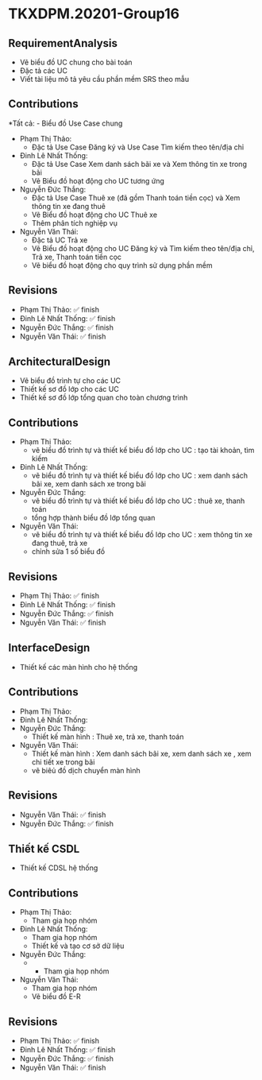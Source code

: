 # TKXDPM.20201-Group16

## RequirementAnalysis
- Vẽ biểu đồ UC chung cho bài toán
- Đặc tả các UC
- Viết tài liệu mô tả yêu cầu phần mềm SRS theo mẫu
## Contributions
*Tất cả:
    - Biểu đồ Use Case chung
* Phạm Thị Thảo:
    - Đặc tả Use Case Đăng ký và Use Case Tìm kiếm theo tên/địa chỉ
* Đinh Lê Nhất Thống: 
    - Đặc tả Use Case Xem danh sách bãi xe và Xem thông tin xe trong bãi
    - Vẽ Biểu đồ hoạt động cho UC tương ứng
* Nguyễn Đức Thắng:
    - Đặc tả Use Case Thuê xe (đã gồm Thanh toán tiền cọc) và Xem thông tin xe đang thuê
    - Vẽ Biểu đồ hoạt động cho UC Thuê xe
    - Thêm phân tích nghiệp vụ
* Nguyễn Văn Thái:
    - Đặc tả UC Trả xe
    - Vẽ Biểu đồ hoạt động cho UC Đăng ký và Tìm kiếm theo tên/địa chỉ, Trả xe, Thanh toán tiền cọc
    - Vẽ biểu đồ hoạt động cho quy trình sử dụng phần mềm
## Revisions
* Phạm Thị Thảo: ✅ finish
* Đinh Lê Nhất Thống: ✅ finish
* Nguyễn Đức Thắng: ✅ finish
* Nguyễn Văn Thái:  ✅ finish


## ArchitecturalDesign
- Vẽ biểu đồ trình tự cho các UC 
- Thiết kế sơ đồ lớp cho các UC 
- Thiết kế sơ đồ lớp tổng quan cho toàn chương trình
## Contributions
* Phạm Thị Thảo:
    - vẽ biểu đồ trình tự và thiết kế biểu đồ lớp cho UC : tạo tài khoản, tìm kiếm
* Đinh Lê Nhất Thống: 
    - vẽ biểu đồ trình tự và thiết kế biểu đồ lớp cho UC : xem danh sách bãi xe, xem danh sách xe trong bãi
* Nguyễn Đức Thắng:
    - vẽ biểu đồ trình tự và thiết kế biểu đồ lớp cho UC : thuê xe, thanh toán
    - tổng hợp thành biểu đồ lớp tổng quan
* Nguyễn Văn Thái:
    - vẽ biểu đồ trình tự và thiết kế biểu đồ lớp cho UC : xem thông tin xe đang thuê, trả xe
    - chỉnh sửa 1 số biểu đồ
## Revisions
* Phạm Thị Thảo: ✅ finish
* Đinh Lê Nhất Thống: ✅ finish
* Nguyễn Đức Thắng: ✅ finish
* Nguyễn Văn Thái:  ✅ finish


## InterfaceDesign
- Thiết kế các màn hình cho hệ thống
## Contributions
* Phạm Thị Thảo:
* Đinh Lê Nhất Thống: 
* Nguyễn Đức Thắng:
    - Thiết kế màn hình : Thuê xe, trả xe, thanh toán
* Nguyễn Văn Thái:
    - Thiết kế màn hình : Xem danh sách bãi xe, xem danh sách xe , xem chi tiết xe trong bãi
    - vẽ biêủ đồ dịch chuyển màn hình 
## Revisions
* Nguyễn Văn Thái:  ✅ finish
* Nguyễn Đức Thắng: ✅ finish

## Thiết kế CSDL

- Thiết kế CDSL hệ thống
## Contributions
* Phạm Thị Thảo:
    - Tham gia họp nhóm
* Đinh Lê Nhất Thống: 
    - Tham gia họp nhóm
    - Thiết kế và tạo cơ sở dữ liệu
* Nguyễn Đức Thắng:
    - - Tham gia họp nhóm
* Nguyễn Văn Thái:
    - Tham gia họp nhóm
    - Vẽ biểu đồ E-R
## Revisions
* Phạm Thị Thảo: ✅ finish
* Đinh Lê Nhất Thống: ✅ finish
* Nguyễn Đức Thắng: ✅ finish
* Nguyễn Văn Thái:  ✅ finish
